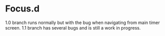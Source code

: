 # Focus.d
1.0 branch runs normally but with the bug when navigating from main timer screen.
1.1 branch has several bugs and is still a work in progress. 
